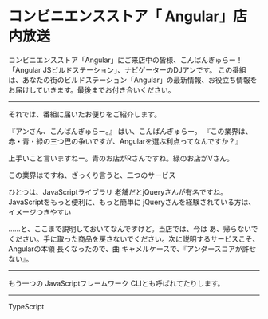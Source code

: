 # コンビニエンスストア「	Angular」店内放送

コンビニエンスストア「Angular」にご来店中の皆様、こんばんぎゅらー！　「Angular JSビルドステーション」、ナビゲーターのDJアンです。
この番組は、あなたの街のビルドステーション「Angular」の最新情報、お役立ち情報をお届けしていきます。最後までお付き合いください。

----

それでは、番組に届いたお便りをご紹介します。

『アンさん、こんばんぎゅらー。』
はい、こんばんぎゅらー。
『この業界は、赤・青・緑の三つ巴の争いですが、Angularを選ぶ利点ってなんですか？』

上手いこと言いますねー。青のお店がRさんですね。緑のお店がVさん。

この業界はですね、ざっくり言うと、二つのサービス

ひとつは、JavaScriptライブラリ
老舗だとjQueryさんが有名ですね。
JavaScriptをもっと便利に、もっと簡単に
jQueryさんを経験されている方は、イメージつきやすい

……と、ここまで説明しておいてなんですけど。当店では、今は
あ、帰らないでください。手に取った商品を戻さないでください。次に説明するサービスこそ、Angularの本領
長くなったので、曲
キャメルケースで、『アンダースコアが許せない』。

----

もう一つの
JavaScriptフレームワーク
CLIとも呼ばれてたりします。

----

TypeScript
<!--stackedit_data:
eyJoaXN0b3J5IjpbLTE0OTMzMTA5MzQsLTEyNzIzMDE4ODUsLT
kxNzU1MzM5NiwtMTU5MDQ0MzgzN119
-->